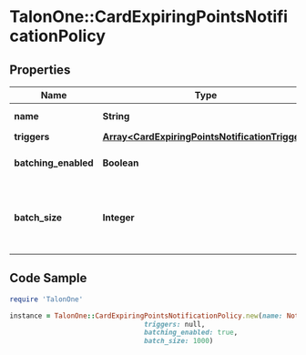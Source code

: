 # TalonOne::CardExpiringPointsNotificationPolicy

## Properties

Name | Type | Description | Notes
------------ | ------------- | ------------- | -------------
**name** | **String** | Notification name. | 
**triggers** | [**Array&lt;CardExpiringPointsNotificationTrigger&gt;**](CardExpiringPointsNotificationTrigger.md) |  | 
**batching_enabled** | **Boolean** | Indicates whether batching is activated. | [optional] [default to true]
**batch_size** | **Integer** | The required size of each batch of data. This value applies only when &#x60;batchingEnabled&#x60; is &#x60;true&#x60;. | [optional] 

## Code Sample

```ruby
require 'TalonOne'

instance = TalonOne::CardExpiringPointsNotificationPolicy.new(name: Notification to Google,
                                 triggers: null,
                                 batching_enabled: true,
                                 batch_size: 1000)
```


